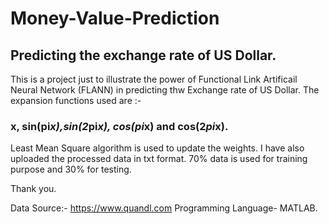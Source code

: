 # Money-Value-Prediction
## Predicting the exchange rate of US Dollar.
This is a project just to illustrate the power of Functional Link Artificail Neural Network (FLANN) in predicting thw Exchange rate of US Dollar.
The expansion functions used are :-
 ### x, sin(pi*x),sin(2*pi*x), cos(pi*x) and cos(2*pi*x).
Least Mean Square algorithm is used to update the weights. I have also uploaded the processed data in txt format. 70% data is used for training purpose and 30% for testing. 

Thank you.

Data Source:- https://www.quandl.com
Programming Language- MATLAB.
